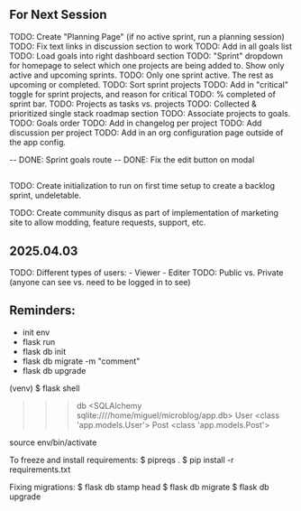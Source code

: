 ## For Next Session
TODO: Create "Planning Page" (if no active sprint, run a planning session)
TODO: Fix text links in discussion section to work
TODO: Add in all goals list
TODO: Load goals into right dashboard section
TODO: "Sprint" dropdown for homepage to select which one projects are being added to. Show only active and upcoming sprints.
TODO: Only one sprint active. The rest as upcoming or completed.
TODO: Sort sprint projects
TODO: Add in "critical" toggle for sprint projects, and reason for critical
TODO: % completed of sprint bar.
TODO: Projects as tasks vs. projects
TODO: Collected & prioritized single stack roadmap section
TODO: Associate projects to goals.
TODO: Goals order
TODO: Add in changelog per project
TODO: Add discussion per project
TODO: Add in an org configuration page outside of the app config.

-- DONE: Sprint goals route
-- DONE: Fix the edit button on modal

##
TODO: Create initialization to run on first time setup to create a backlog sprint, undeletable.

TODO: Create community disqus as part of implementation of marketing site to allow modding, feature requests, support, etc. 

## 2025.04.03
TODO: Different types of users:
    - Viewer
    - Editer
TODO: Public vs. Private (anyone can see vs. need to be logged in to see)

## Reminders:
- init env
- flask run
- flask db init
- flask db migrate -m "comment"
- flask db upgrade

(venv) $ flask shell
>>> db
<SQLAlchemy sqlite:////home/miguel/microblog/app.db>
>>> User
<class 'app.models.User'>
>>> Post
<class 'app.models.Post'>


source env/bin/activate

To freeze and install requirements:
$ pipreqs . 
$ pip install -r requirements.txt


Fixing migrations:
$ flask db stamp head
$ flask db migrate
$ flask db upgrade
